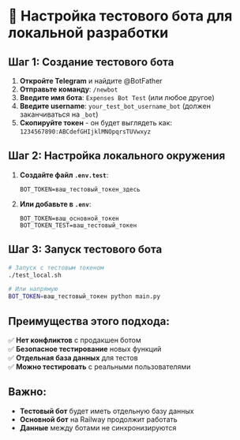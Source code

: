 # 🤖 Настройка тестового бота для локальной разработки

## Шаг 1: Создание тестового бота

1. **Откройте Telegram** и найдите @BotFather
2. **Отправьте команду**: `/newbot`
3. **Введите имя бота**: `Expenses Bot Test` (или любое другое)
4. **Введите username**: `your_test_bot_username_bot` (должен заканчиваться на `_bot`)
5. **Скопируйте токен** - он будет выглядеть как: `1234567890:ABCdefGHIjklMNOpqrsTUVwxyz`

## Шаг 2: Настройка локального окружения

1. **Создайте файл `.env.test`**:
   ```
   BOT_TOKEN=ваш_тестовый_токен_здесь
   ```

2. **Или добавьте в `.env`**:
   ```
   BOT_TOKEN=ваш_основной_токен
   BOT_TOKEN_TEST=ваш_тестовый_токен
   ```

## Шаг 3: Запуск тестового бота

```bash
# Запуск с тестовым токеном
./test_local.sh

# Или напрямую
BOT_TOKEN=ваш_тестовый_токен python main.py
```

## Преимущества этого подхода:

✅ **Нет конфликтов** с продакшен ботом  
✅ **Безопасное тестирование** новых функций  
✅ **Отдельная база данных** для тестов  
✅ **Можно тестировать** с реальными пользователями  

## Важно:

- **Тестовый бот** будет иметь отдельную базу данных
- **Основной бот** на Railway продолжит работать
- **Данные** между ботами не синхронизируются

